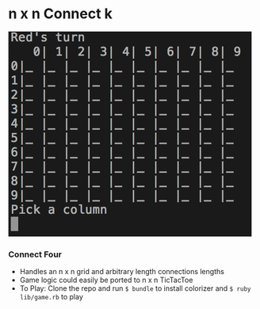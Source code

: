 # n x n Connect k

![](connect_k.gif)

### Connect Four
- Handles an n x n grid and arbitrary length connections lengths
- Game logic could easily be ported to n x n TicTacToe
- To Play: Clone the repo and run `$ bundle` to install colorizer and `$ ruby lib/game.rb` to play
